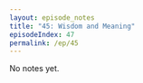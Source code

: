 ```yaml
---
layout: episode_notes
title: "45: Wisdom and Meaning"
episodeIndex: 47
permalink: /ep/45
---
```

No notes yet.
